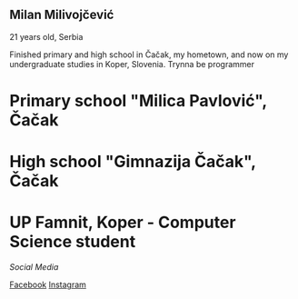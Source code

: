## Milan Milivojčević 

21 years old, Serbia

Finished primary and high school in Čačak, my hometown, and now on my undergraduate studies in Koper, Slovenia.
Trynna be programmer

# Primary school "Milica Pavlović", Čačak
# High school "Gimnazija Čačak", Čačak
# UP Famnit, Koper - Computer Science student 



*Social Media*

[Facebook](https://www.facebook.com/6milivojcevic) 
[Instagram](https://www.instagram.com/milivojcevic6/)
